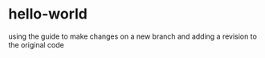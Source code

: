 # hello-world
using the guide
to make changes on a new branch and adding a revision to the original code
